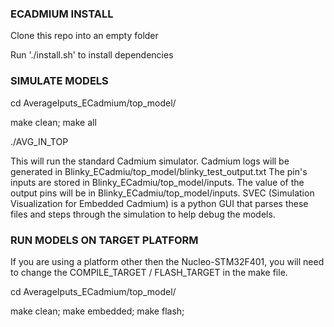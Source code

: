 ### ECADMIUM INSTALL ###

Clone this repo into an empty folder

Run './install.sh' to install dependencies


### SIMULATE MODELS ###

cd AverageIputs_ECadmium/top_model/

make clean; make all

./AVG_IN_TOP

This will run the standard Cadmium simulator. Cadmium logs will be generated in Blinky_ECadmiu/top_model/blinky_test_output.txt
The pin's inputs are stored in Blinky_ECadmiu/top_model/inputs. The value of the output pins will be in Blinky_ECadmiu/top_model/inputs.
SVEC (Simulation Visualization for Embedded Cadmium) is a python GUI that parses these files and steps through the simulation to help debug the models.


### RUN MODELS ON TARGET PLATFORM ###

If you are using a platform other then the Nucleo-STM32F401, you will need to change the COMPILE_TARGET / FLASH_TARGET in the make file.

cd AverageIputs_ECadmium/top_model/

make clean; make embedded; make flash;

